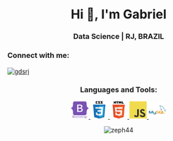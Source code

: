<h1 align="center">Hi 👋, I'm Gabriel</h1>
<h3 align="center">Data Science | RJ, BRAZIL</h3>

<h3 align="left">Connect with me:</h3>
<p align="left">
<a href="https://www.linkedin.com/in/gdsrj/" target="blank"><img align="center" src="https://raw.githubusercontent.com/rahuldkjain/github-profile-readme-generator/master/src/images/icons/Social/linked-in-alt.svg" alt="gdsrj" height="30" width="40" /></a>
</p>

<h3 align="center">Languages and Tools:</h3>

<p align="center"><a href="https://getbootstrap.com" target="_blank"> <img src="https://raw.githubusercontent.com/devicons/devicon/master/icons/bootstrap/bootstrap-plain-wordmark.svg" alt="bootstrap" width="40" height="40"/> </a> <a href="https://www.w3schools.com/css/" target="_blank"> <img src="https://raw.githubusercontent.com/devicons/devicon/master/icons/css3/css3-original-wordmark.svg" alt="css3" width="40" height="40"/> </a><a href="https://www.w3.org/html/" target="_blank"> <img src="https://raw.githubusercontent.com/devicons/devicon/master/icons/html5/html5-original-wordmark.svg" alt="html5" width="40" height="40"/> </a> <a href="https://developer.mozilla.org/en-US/docs/Web/JavaScript" target="_blank"> <img src="https://raw.githubusercontent.com/devicons/devicon/master/icons/javascript/javascript-original.svg" alt="javascript" width="40" height="40"/> </a> <a href="https://www.mysql.com/" target="_blank"> <img src="https://raw.githubusercontent.com/devicons/devicon/master/icons/mysql/mysql-original-wordmark.svg" alt="mysql" width="40" height="40"/> </a></p>

<p align = "center"><img src="https://github-readme-stats.vercel.app/api/top-langs?username=zeph44&show_icons=true&title_color=e1ad01&layout=compact" alt="zeph44" /></p>

 
